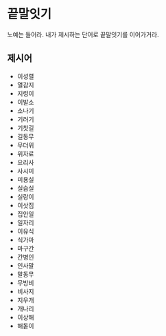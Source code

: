 # 끝말잇기
노예는 들어라. 내가 제시하는 단어로 끝말잇기를 이어가거라.

## 제시어
- 이성렬
- 열감지
- 지렁이
- 이발소
- 소나기
- 기러기
- 기찻길
- 길동무
- 무더위
- 위자료
- 요리사
- 사시미
- 미용실
- 실습실
- 실랑이
- 이삿집
- 집안일
- 일자리
- 이유식
- 식가마
- 마구간
- 간병인
- 인사말
- 말동무
- 무방비
- 비사지
- 지우개
- 개나리
- 이상해
- 해돋이